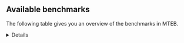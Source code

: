 ## Available benchmarks
The following table gives you an overview of the benchmarks in MTEB.

<details>

<!-- This allows the table to be autogenerated in the future: -->
<!-- BENCHMARKS TABLE START -->
| Name | # Tasks | Task Types | Domains | Languages |
|------|---------|------------|---------|-----------|
| [CoIR](https://github.com/CoIR-team/coir) | 10 | {'Retrieval': 10} | [Written, Programming] | python,c++,sql,go,eng,php,javascript,ruby,java |
| [MINERSBitextMining](https://arxiv.org/pdf/2406.07424) | 7 | {'BitextMining': 7} | [Written, Social, Reviews] | sun,kaz,tzl,ido,abs,arq,yue,tam,nij,glg,slk,hsb,ber,xho,cbk,pol,uzb,ina,kab,swh,amh,fao,kzj,lfn,uig,sqi,deu,ang,ind,bug,pms,ibo,cym,eus,spa,ceb,tgl,ron,isl,ita,csb,cha,fin,est,pes,jpn,tel,tha,oci,cmn,min,fry,bbc,epo,lit,rus,bos,hrv,war,ara,bjn,mkd,srp,ast,nno,urd,pam,aze,eng,ace,bew,kor,dan,awa,mui,hye,ban,cor,ben,gle,swe,mad,bul,lat,cat,nob,fra,pcm,ell,mar,vie,tat,ukr,gsw,kat,arz,dsb,lvs,nld,tur,bel,max,nds,afr,khm,dtp,yor,ces,gla,zsm,mak,ile,nov,orv,bre,swg,rej,mhr,mon,mal,jav,heb,slv,bhp,kur,wuu,tuk,por,hun,hin,hau,yid |
| [MTEB(Retrieval w/Instructions)](https://arxiv.org/abs/2403.15246) | 3 | {'InstructionReranking': 3} | [Written, News] | eng |
| [MTEB(Scandinavian)](https://kennethenevoldsen.github.io/scandinavian-embedding-benchmark/) | 28 | {'BitextMining': 2, 'Classification': 13, 'Retrieval': 7, 'Clustering': 6} | [Encyclopaedic, Spoken, Non-fiction, Government, News, Fiction, Social, Blog, Reviews, Written, Web, Legal] | nob,fao,swe,isl,dan,nno |
| MTEB(code) | 12 | {'Retrieval': 12} | [Written, Programming] | python,c++,sql,c,go,eng,shell,typescript,php,scala,rust,swift,javascript,ruby,java |
| [MTEB(deu)](https://arxiv.org/html/2401.02709v1) | 19 | {'Classification': 6, 'Clustering': 4, 'PairClassification': 2, 'Reranking': 1, 'Retrieval': 4, 'STS': 2} | [Encyclopaedic, Spoken, News, Reviews, Written, Web] | eng,deu,pol,fra |
| MTEB(eng) | 67 | {'Classification': 12, 'Retrieval': 26, 'Clustering': 11, 'Reranking': 4, 'STS': 10, 'PairClassification': 3, 'Summarization': 1} | [Encyclopaedic, Spoken, Non-fiction, Blog, News, Medical, Social, Programming, Written, Reviews, Web, Academic] | tur,fra,eng,cmn,pol,ita,nld,spa,deu,ara |
| [MTEB(fra)](https://arxiv.org/abs/2405.20468) | 26 | {'Classification': 6, 'Clustering': 7, 'PairClassification': 2, 'Reranking': 2, 'Retrieval': 5, 'STS': 3, 'Summarization': 1} | [Encyclopaedic, Spoken, Non-fiction, News, Social, Reviews, Written, Web, Legal, Academic] | eng,deu,pol,fra |
| MTEB(kor) | 6 | {'Classification': 1, 'Reranking': 1, 'Retrieval': 2, 'STS': 2} | [Encyclopaedic, Spoken, News, Reviews, Written, Web] | kor |
| [MTEB(law)](https://aclanthology.org/2023.eacl-main.148/) | 8 | {'Retrieval': 8} | [Written, Legal] | eng,deu,zho |
| [MTEB(pol)](https://arxiv.org/abs/2405.10138) | 18 | {'Classification': 7, 'Clustering': 3, 'PairClassification': 4, 'STS': 4} | [Spoken, Non-fiction, News, Fiction, Social, Written, Web, Legal, Academic] | pol,deu,eng,fra |
| [MTEB(rus)](https://aclanthology.org/2023.eacl-main.148/) | 23 | {'Classification': 9, 'Clustering': 3, 'MultilabelClassification': 2, 'PairClassification': 1, 'Reranking': 2, 'Retrieval': 3, 'STS': 3} | [Encyclopaedic, Spoken, Blog, News, Social, Reviews, Written, Web, Academic] | rus |
<!-- BENCHMARKS TABLE END -->